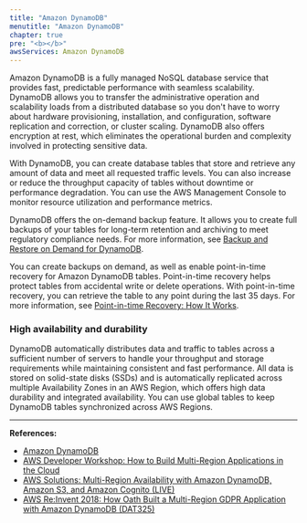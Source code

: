 ```yaml
---
title: "Amazon DynamoDB"
menutitle: "Amazon DynamoDB"
chapter: true
pre: "<b></b>"
awsServices: Amazon DynamoDB
---
```


Amazon DynamoDB is a fully managed NoSQL database service that provides fast, predictable performance with seamless scalability. DynamoDB allows you to transfer the administrative operation and scalability loads from a distributed database so you don't have to worry about hardware provisioning, installation, and configuration, software replication and correction, or cluster scaling. DynamoDB also offers encryption at rest, which eliminates the operational burden and complexity involved in protecting sensitive data.

With DynamoDB, you can create database tables that store and retrieve any amount of data and meet all requested traffic levels. You can also increase or reduce the throughput capacity of tables without downtime or performance degradation. You can use the AWS Management Console to monitor resource utilization and performance metrics.

DynamoDB offers the on-demand backup feature. It allows you to create full backups of your tables for long-term retention and archiving to meet regulatory compliance needs. For more information, see [Backup and Restore on Demand for DynamoDB](https://docs.aws.amazon.com/amazondynamodb/latest/developerguide/BackupRestore.html).

You can create backups on demand, as well as enable point-in-time recovery for Amazon DynamoDB tables. Point-in-time recovery helps protect tables from accidental write or delete operations. With point-in-time recovery, you can retrieve the table to any point during the last 35 days. For more information, see [Point-in-time Recovery: How It Works](https://docs.aws.amazon.com/amazondynamodb/latest/developerguide/PointInTimeRecovery_Howitworks.html).

### High availability and durability

DynamoDB automatically distributes data and traffic to tables across a sufficient number of servers to handle your throughput and storage requirements while maintaining consistent and fast performance. All data is stored on solid-state disks (SSDs) and is automatically replicated across multiple Availability Zones in an AWS Region, which offers high data durability and integrated availability. You can use global tables to keep DynamoDB tables synchronized across AWS Regions.

---
**References:**
- [Amazon DynamoDB](https://docs.aws.amazon.com/amazondynamodb/latest/developerguide/Introduction.html)
- [AWS Developer Workshop: How to Build Multi-Region Applications in the Cloud](https://www.youtube.com/watch?v=k9\_9bDZa_EI)
- [AWS Solutions: Multi-Region Availability with Amazon DynamoDB, Amazon S3, and Amazon Cognito (LIVE)](https://www.youtube.com/watch?v=tTQ36qQF_vA)
- [AWS Re:Invent 2018: How Oath Built a Multi-Region GDPR Application with Amazon DynamoDB (DAT325)](https://www.youtube.com/watch?v=HCfoKyoimOg)
